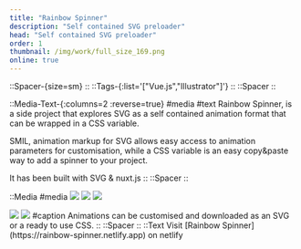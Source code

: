 ```yaml
---
title: "Rainbow Spinner"
description: "Self contained SVG preloader"
head: "Self contained SVG preloader"
order: 1
thumbnail: /img/work/full_size_169.png
online: true
---
```

::Spacer-{size=sm}
::
::Tags-{:list='["Vue.js","Illustrator"]'}
::
::Spacer
::

::Media-Text-{:columns=2 :reverse=true}
#media
<display src="/img/experiments/spinner/rs-app.png" :src-width=1698 :src-height=1615 />
#text
Rainbow Spinner, is a side project that explores SVG as a self contained animation format that can be wrapped in a CSS variable.

SMIL, animation markup for SVG allows easy access to animation parameters for customisation, while a CSS variable is an easy copy&paste way to add a spinner to your project.

It has been built with SVG & nuxt.js
::
::Spacer
::

::Media
#media
<img src="/img/experiments/spinner/rainbow-spinner-9665.636429708506.svg" :width=300 :height=300 />
<img src="/img/experiments/spinner/rainbow-spinner-5286.3531792069525.svg" :width=300 :height=300 />
<img src="/img/experiments/spinner/rainbow-spinner-4290.3051247856365.svg" :width=300 :height=300 />

<img src="/img/experiments/spinner/rainbow-spinner-8269.031283652917.svg" :width=300 :height=300 />
<img src="/img/experiments/spinner/rainbow-spinner-4971.880199781666.svg" :width=300 :height=300 />
#caption
Animations can be customised and downloaded as an SVG or a ready to use CSS. 
::
::Spacer
::
::Text
Visit [Rainbow Spinner](https://rainbow-spinner.netlify.app) on netlify
